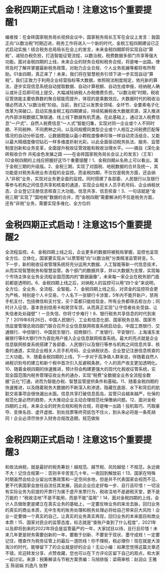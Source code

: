 # 金税四期正式启动！注意这15个重要提醒1

编者按：在金砖国家税务局长视频会议中，国家税务局长王军在会议上发言：我国正向“以数治税”时期迈进，税务工作将进入一个新的时代，金税工程四期建设已正式启动实施！结合税务总局局长在会上的发言，未来金税四期即将实现自动“算税”，减轻办税负担，打造智能征管流程，以数治税，税费数据多部门共享等强大功能。面对金税四期的上线，未来企业的财务合规和税务合规，将是唯一出路。律师及时了解并掌握最新税务政策，对助力企业合规、个人业务拓展等都将有所帮助。01金四期，真正来了！未来，我们将在智慧税务引领下进一步实现自动“算税”。我们正致力于利用企业经营指标等大数据，依照税法制度规定，依托新的算法，逐步实现信息系统自动提取数据、自动计算税额、自动生成申报，经纳税人确认或补正后即可线上提交，大幅减轻纳税人办税缴费负担。“以数治税”时期，税收征管效能主要依靠数的聚合赋能而提升，体现的是乘数效应。大数据时代的税收治理必然进入“以数治税”阶段。当前，我们正以发票全领域、全环节、全要素电子化改革为突破口，启动实施金税工程四期建设，持续拓展税收大数据资源，深入推进内外部涉税数据汇聚联通、线上线下数据有机贯通。在此基础上，通过法人税费信息“一户式”、自然人税费信息“一人式”智能归集，实现对同一企业或个人不同时期、不同税种、不同费种之间，以及同规模同类型企业或个人相互之间税费匹配等情况的自动分析监控，让数据既能以最小颗粒度像串珍珠一样自动灵活组合，又能以最大精细度像切钻石一样多维度折射光彩。以此全面驱动税务执法、服务、监管制度创新和业务变革，全面提升税收征管效能和税收治理水平。——摘自《深化金砖税收合作 共拓金色发展之路 ——在金砖国家税务局长会议上的发言》（王军）02金税四期的上线应把握好这15个重要提醒！1、金税四期从名称上可以看出，属于金税三期的升级版。2、金税三期，实现了对国税、地税数据的合并及统一，其功能是对税务系统业务流程的全监控。而金税四期，不仅仅是税务方面，还会纳入“非税”业务，实现对业务更全面的监控。同时搭建了各部委、人民银行以及银行等参与机构之间信息共享和核查的通道，实现企业相关人员手机号码、企业纳税状态、企业登记注册信息核查三大功能。信息共享、信息核查！3、一句话就是“金税三期”实现了“国地税”数据的合并，而“金税四期”需要解决的不仅是税务方面，还有“非税”业务，需要实现多维化、全方位的

# 金税四期正式启动！注意这15个重要提醒2

全流程监控。4、金税四期上线之后，企业更多的数据将被税局掌握，监控也呈现全方位、立体化，国家要实现从“以票管税”向“以数治税”分类精准监管转变。5、下一步，新的税收征收管理系统将充分运用大数据、人工智能等新一代信息技术，从而实现智慧税务和智慧监管。各个部门的数据共享，并以大数据为支撑，实现每个市场主体全业务全流程全国范围内的“数据画像”，未来每一家企业在税务部门面前都是透明的。6、金税四期上线之后，对纳税人的监控可以用“四个全”来说明，全方位、全业务、全流程、全智能。7、金税四期上线之后，对资金的监控将会更为严格，特别是个人卡交易，个人名下一张银行卡涉案，5年内不能开新户，禁用手机支付，包括微信和支付宝，买个菜都只能给现金，所有业务都得去柜台办；同时计入征信，基本告别信用卡和房贷车贷。从而真正实现“让守信者处处受益、让失信者处处碰壁”！一旦失信、你将寸步难行！8、银行税务共享信息的时代到来了！2019年6月26日，中国人民银行、工业和信息化部、国家税务总局、国家市场监督管理总局四部门联合召开企业信息联网核查系统启动会。中国工商银行、交通银行、中信银行、中国民生银行、招商银行、广发银行、平安银行、上海浦东发展银行等8大银行作为首批用户接入企业信息联网核查系统。最大的亮点就是企业信息联网核查系统搭建了各部委、人民银行以及银行等参与机构之间信息共享、核查的通道，实现企业相关人员手机号码、企业纳税状态、企业登记注册信息核查的三大功能。9、随着金税四期的上线，下一步对于高净值人群来说，伴随着自然人纳税识别号的建立和新个税中首次引入反避税条款，个人的资产收支更加透明化。10、随着金税四期的快速推进，预计将会构建更强大的现代化税收征管系统，实现全国范围内税务管理征收业务的通办，实现“税费”全数据全业务全流程全数据“云化”打通，进而为智能办税、智慧监管提供条件和基础。11、随着金税四期的快速推进，以及随着税务大数据的不断深入和渗透，隐藏在底层、水下和背后的肮脏交易事项会很快漏出水面。信息共享打破信息孤岛，监管只会越来越严，社保的规范化是必然的趋势，大大推动企业主动合理规范社保缴纳问题。12、面对金税四期的上线，未来企业的财务合规和税务合规，将是唯一出路！投机取巧、巧取豪夺、变换名目、虚开虚抵、到处找票等终究纸包不住火，到头来必将是一条死胡同！企业必须尽快步入财务合规改造期，规范做账

# 金税四期正式启动！注意这15个重要提醒3

和依法纳税，就是最好的税务筹划！越规范、越节税、风险越低！不规范，永远做不大！记住合规第一：否则辛辛苦苦几十年，一夜回到解放前！13、国家在特殊时期虽然会给企业留出优惠政策和一定空间余地，但是并不代表国家会视而不见、更不代表国家会放任自流任其发展，因此企业应走好每一步、且行且珍惜！一切没有实际业务为前提的开票行为属于虚开发票行为，税收洼地不是避税天堂，更不是万能的！“税收洼地”不是不能用，而是不能“滥用”！14、面对金税四期的上线，会计人员做账更是建立在真实业务的基础上，一定要反映业务的来龙去脉，回归业务的真实的商业本质，无中生有的账务处理和税务处理必将给自己带来巨大风险！企业一定要做一个真实的自己，让真实的业务真实再现，回归业务的本来面目和商业本质！15、国家对民企的监管态度，标志就是“查账户查到了什么程度”，2021年以及即将到来的2022年将会是监管最严的一年，大家拭目以待，且行且珍惜！未来几年更是财务需要创新的一年，要敢于创新、不要安于现状、墨守成规！一定要记住，稽查作为税务征管上的最后一道防线！你不理税，税必理你！现在就是大浪淘沙的时代，能够留下了的企业就是好的企业！无讼小编：如果您觉得这篇文章还不错，欢迎转发分享、点赞收藏，您也可以在下方评论区留下自己的观点，和大家一起讨论。来源：税筹解读与节税方案责编：马旭排版：梁萌审核：赵润众 王雅玉 陈丽娟 刘逸凡 张野

